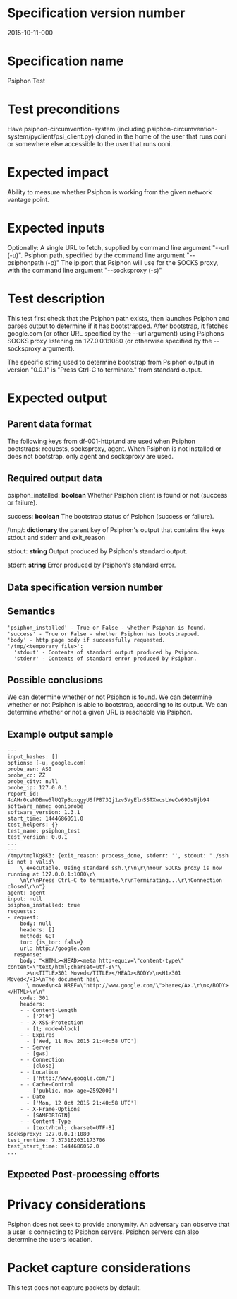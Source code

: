 # Specification version number

2015-10-11-000

# Specification name

Psiphon Test

# Test preconditions

Have psiphon-circumvention-system (including psiphon-circumvention-system/pyclient/psi_client.py) cloned in the home of the user that runs ooni or somewhere else accessible to the user that runs ooni.

# Expected impact

Ability to measure whether Psiphon is working from the given network vantage point.

# Expected inputs

Optionally:
A single URL to fetch, supplied by command line argument "--url (-u)".
Psiphon path, specified by the command line argument "--psiphonpath (-p)"
The ip:port that Psiphon will use for the SOCKS proxy, with the command line argument "--socksproxy (-s)"

# Test description

This test first check that the Psiphon path exists, then launches Psiphon and parses output to determine if it has bootstrapped. After bootstrap, it fetches google.com (or other URL specified by the --url argument) using Psiphons SOCKS proxy listening on 127.0.0.1:1080 (or otherwise specified by the --socksproxy argument).

The specific string used to determine bootstrap from Psiphon output in version
"0.0.1" is "Press Ctrl-C to terminate." from standard output.

# Expected output

## Parent data format

The following keys from df-001-httpt.md are used when Psiphon bootstraps: requests, socksproxy, agent.
When Psiphon is not installed or does not bootstrap, only agent and socksproxy are used.

## Required output data

psiphon_installed:
**boolean** Whether Psiphon client is found or not (success or failure).

success:
**boolean** The bootstrap status of Psiphon (success or failure).

/tmp/<temporary file>:
**dictionary** the parent key of Psiphon's output that contains the keys stdout and stderr and exit_reason

stdout:
**string** Output produced by Psiphon's standard output.

stderr:
**string** Error produced by Psiphon's standard error.

## Data specification version number

## Semantics

    'psiphon_installed' - True or False - whether Psiphon is found.
    'success' - True or False - whether Psiphon has bootstrapped.
    'body' - http page body if successfully requested.
    '/tmp/<temporary file>': 
      'stdout' - Contents of standard output produced by Psiphon.
      'stderr' - Contents of standard error produced by Psiphon.


## Possible conclusions

We can determine whether or not Psiphon is found.
We can determine whether or not Psiphon is able to bootstrap, according to its output.
We can determine whether or not a given URL is reachable via Psiphon.

## Example output sample
```
---
input_hashes: []
options: [-u, google.com]
probe_asn: AS0
probe_cc: ZZ
probe_city: null
probe_ip: 127.0.0.1
report_id: 4dAHr0ceNDBmw5lUQ7pBoxqgyUSfP873Qj1zv5VyElnSSTXwcsLYeCv69DsUjb94
software_name: ooniprobe
software_version: 1.3.1
start_time: 1444686051.0
test_helpers: {}
test_name: psiphon_test
test_version: 0.0.1
...
---
/tmp/tmplKg8K3: {exit_reason: process_done, stderr: '', stdout: "./ssh is not a valid\
    \ executable. Using standard ssh.\r\n\r\nYour SOCKS proxy is now running at 127.0.0.1:1080\r\
    \n\r\nPress Ctrl-C to terminate.\r\nTerminating...\r\nConnection closed\r\n"}
agent: agent
input: null
psiphon_installed: true
requests:
- request:
    body: null
    headers: []
    method: GET
    tor: {is_tor: false}
    url: http://google.com
  response:
    body: "<HTML><HEAD><meta http-equiv=\"content-type\" content=\"text/html;charset=utf-8\"\
      >\n<TITLE>301 Moved</TITLE></HEAD><BODY>\n<H1>301 Moved</H1>\nThe document has\
      \ moved\n<A HREF=\"http://www.google.com/\">here</A>.\r\n</BODY></HTML>\r\n"
    code: 301
    headers:
    - - Content-Length
      - ['219']
    - - X-XSS-Protection
      - [1; mode=block]
    - - Expires
      - ['Wed, 11 Nov 2015 21:40:58 UTC']
    - - Server
      - [gws]
    - - Connection
      - [close]
    - - Location
      - ['http://www.google.com/']
    - - Cache-Control
      - ['public, max-age=2592000']
    - - Date
      - ['Mon, 12 Oct 2015 21:40:58 UTC']
    - - X-Frame-Options
      - [SAMEORIGIN]
    - - Content-Type
      - [text/html; charset=UTF-8]
socksproxy: 127.0.0.1:1080
test_runtime: 7.373162031173706
test_start_time: 1444686052.0
...
```

## Expected Post-processing efforts

# Privacy considerations

Psiphon does not seek to provide anonymity. 
An adversary can observe that a user is connecting to Psiphon servers.
Psiphon servers can also determine the users location.

# Packet capture considerations

This test does not capture packets by default.
